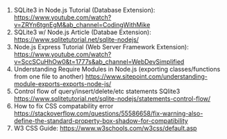 1. SQLite3 in Node.js Tutorial (Database Extension): https://www.youtube.com/watch?v=ZRYn6tgnEgM&ab_channel=CodingWithMike
2. SQLite3 w/ Node.js Article (Databae Extension): https://www.sqlitetutorial.net/sqlite-nodejs/
3. Node.js Express Tutorial (Web Server Framework Extension): https://www.youtube.com/watch?v=SccSCuHhOw0&t=1777s&ab_channel=WebDevSimplified
4. Understanding Require Modules in Node.js (exporting classes/functions from one file to another) https://www.sitepoint.com/understanding-module-exports-exports-node-js/ 
5. Control flow of query/insert/delete/etc statements SQlite3 https://www.sqlitetutorial.net/sqlite-nodejs/statements-control-flow/ 
6. How to fix CSS compatability error https://stackoverflow.com/questions/55586658/fix-warning-also-define-the-standard-property-box-shadow-for-compatibility 
7. W3 CSS Guide: https://www.w3schools.com/w3css/default.asp
